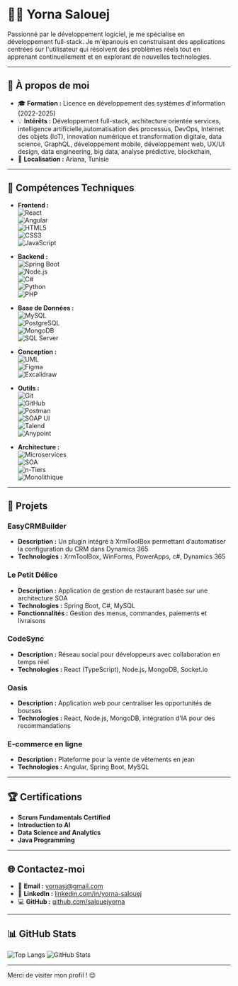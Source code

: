 # 👩‍💻 Yorna Salouej

Passionné par le développement logiciel, je me spécialise en développement full-stack. Je m'épanouis en construisant des applications centrées sur l'utilisateur qui résolvent des problèmes réels tout en apprenant continuellement et en explorant de nouvelles technologies.

---

## 🌟 À propos de moi

- 🎓 **Formation :** Licence en développement des systèmes d'information (2022-2025)
- 💡 **Intérêts :** Développement full-stack, architecture orientée services, intelligence artificielle,automatisation des processus, DevOps, Internet des objets (IoT), innovation numérique et transformation digitale, data science, GraphQL, développement mobile, développement web, UX/UI design, data engineering, big data, analyse prédictive, blockchain, 
- 📍 **Localisation :** Ariana, Tunisie

---

## 🔧 Compétences Techniques

- **Frontend :**  
  ![React](https://img.shields.io/badge/-React-61DAFB?logo=react&logoColor=white)  
  ![Angular](https://img.shields.io/badge/-Angular-DD0031?logo=angular&logoColor=white)  
  ![HTML5](https://img.shields.io/badge/-HTML5-E34F26?logo=html5&logoColor=white)  
  ![CSS3](https://img.shields.io/badge/-CSS3-1572B6?logo=css3&logoColor=white)  
  ![JavaScript](https://img.shields.io/badge/-JavaScript-F7DF1E?logo=javascript&logoColor=black)  

- **Backend :**  
  ![Spring Boot](https://img.shields.io/badge/-Spring_Boot-6DB33F?logo=springboot&logoColor=white)  
  ![Node.js](https://img.shields.io/badge/-Node.js-339933?logo=node.js&logoColor=white)  
  ![C#](https://img.shields.io/badge/-C%23-239120?logo=csharp&logoColor=white)  
  ![Python](https://img.shields.io/badge/-Python-3776AB?logo=python&logoColor=white)  
  ![PHP](https://img.shields.io/badge/-PHP-777BB4?logo=php&logoColor=white)  

- **Base de Données :**  
  ![MySQL](https://img.shields.io/badge/-MySQL-4479A1?logo=mysql&logoColor=white)  
  ![PostgreSQL](https://img.shields.io/badge/-PostgreSQL-4169E1?logo=postgresql&logoColor=white)  
  ![MongoDB](https://img.shields.io/badge/-MongoDB-47A248?logo=mongodb&logoColor=white)  
  ![SQL Server](https://img.shields.io/badge/-SQL_Server-CC2927?logo=microsoftsqlserver&logoColor=white)  

- **Conception :**  
  ![UML](https://img.shields.io/badge/-UML-0769AD?logoColor=white&label=UML)  
  ![Figma](https://img.shields.io/badge/-Figma-F24E1E?logo=figma&logoColor=white)  
  ![Excalidraw](https://img.shields.io/badge/-Excalidraw-4D4D4D?logoColor=white&label=Excalidraw)  

- **Outils :**  
  ![Git](https://img.shields.io/badge/-Git-F05032?logo=git&logoColor=white)  
  ![GitHub](https://img.shields.io/badge/-GitHub-181717?logo=github&logoColor=white)  
  ![Postman](https://img.shields.io/badge/-Postman-FF6C37?logo=postman&logoColor=white)  
  ![SOAP UI](https://img.shields.io/badge/-SOAP_UI-008080?logoColor=white&label=SOAP%20UI)  
  ![Talend](https://img.shields.io/badge/-Talend-FF6D00?logoColor=white&label=Talend)  
  ![Anypoint](https://img.shields.io/badge/-Anypoint-0066CC?logoColor=white&label=Anypoint)  

- **Architecture :**  
  ![Microservices](https://img.shields.io/badge/-Microservices-FF6C37?logoColor=white&label=Microservices)  
  ![SOA](https://img.shields.io/badge/-SOA-4CAF50?logoColor=white&label=SOA)  
  ![n-Tiers](https://img.shields.io/badge/-n--Tiers-9C27B0?logoColor=white&label=n-Tiers)  
  ![Monolithique](https://img.shields.io/badge/-Monolithique-FF5722?logoColor=white&label=Monolithique)  


---

## 💼 Projets

### **EasyCRMBuilder**
- **Description :**  Un plugin intégré à XrmToolBox permettant d’automatiser la configuration du CRM dans Dynamics 365
- **Technologies :** XrmToolBox, WinForms, PowerApps, c#, Dynamics 365

### **Le Petit Délice**
- **Description :** Application de gestion de restaurant basée sur une architecture SOA
- **Technologies :** Spring Boot, C#, MySQL
- **Fonctionnalités :** Gestion des menus, commandes, paiements et livraisons

### **CodeSync**
- **Description :** Réseau social pour développeurs avec collaboration en temps réel
- **Technologies :** React (TypeScript), Node.js, MongoDB, Socket.io

### **Oasis**
- **Description :** Application web pour centraliser les opportunités de bourses
- **Technologies :** React, Node.js, MongoDB, intégration d'IA pour des recommandations

### **E-commerce en ligne**
- **Description :** Plateforme pour la vente de vêtements en jean
- **Technologies :** Angular, Spring Boot, MySQL

---

## 🏆 Certifications

- **Scrum Fundamentals Certified**
- **Introduction to AI** 
- **Data Science and Analytics**
- **Java Programming**

---

## 🌐 Contactez-moi

- 📧 **Email :** [yornasj@gmail.com](mailto:salouejyorna@gmail.com)
- 💼 **LinkedIn :** [linkedin.com/in/yorna-salouej](https://www.linkedin.com/in/yorna-salouej-572530338/)
- 💻 **GitHub :** [github.com/salouejyorna](https://github.com/salouejyorna)

---

## 📊 GitHub Stats

![Top Langs](https://github-readme-stats.vercel.app/api/top-langs/?username=salouejyorna&layout=compact)
![GitHub Stats](https://github-readme-stats.vercel.app/api?username=salouejyorna&show_icons=true)

---

Merci de visiter mon profil ! 😊
